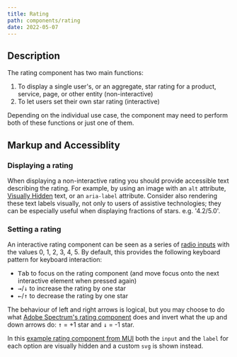 ```yaml
---
title: Rating
path: components/rating
date: 2022-05-07
---
```


## Description

The rating component has two main functions:

1. To display a single user's, or an aggregate, star rating for a product, service, page, or other entity (non-interactive)
2. To let users set their own star rating (interactive)

Depending on the individual use case, the component may need to perform both of these functions or just one of them.

## Markup and Accessiblity

### Displaying a rating

When displaying a non-interactive rating you should provide accessible text describing the rating. For example, by using an image with an `alt` attribute, [Visually Hidden](/components/visually-hidden) text, or an `aria-label` attribute. Consider also rendering these text labels visually, not only to users of assistive technologies; they can be especially useful when displaying fractions of stars. e.g. '4.2/5.0'.

### Setting a rating

An interactive rating component can be seen as a series of [radio inputs](/components/radio-button) with the values 0, 1, 2, 3, 4, 5. By default, this provides the following keyboard pattern for keyboard interaction:

- <kbd>Tab</kbd> to focus on the rating component (and move focus onto the next interactive
  element when pressed again)
- <kbd>→</kbd>/<kbd>↓</kbd> to increase the rating by one star
- <kbd>←</kbd>/<kbd>↑</kbd> to decrease the rating by one star

The behaviour of left and right arrows is logical, but you may choose to do what [Adobe Spectrum's rating component](https://spectrum.adobe.com/page/rating/#Keyboard-interactions) does and invert what the up and down arrows do: <kbd>↑</kbd> = +1 star and <kbd>↓</kbd> = -1 star.

In this [example rating component from MUI](https://mui.com/material-ui/react-rating/) both the `input` and the `label` for each option are visually hidden and a custom `svg` is shown instead.
